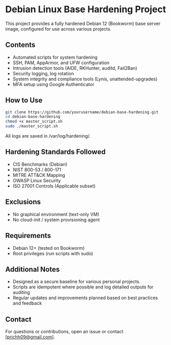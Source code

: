 #  Debian Linux Base Hardening Project

This project provides a fully hardened Debian 12 (Bookworm) base server image, configured for use across various projects.

##  Contents

- Automated scripts for system hardening
- SSH, PAM, AppArmor, and UFW configuration
- Intrusion detection tools (AIDE, RKHunter, auditd, Fail2Ban)
- Security logging, log rotation
- System integrity and compliance tools (Lynis, unattended-upgrades)
- MFA setup using Google Authenticator

##  How to Use

```bash
git clone https://github.com/yourusername/debian-base-hardening.git
cd debian-base-hardening
chmod +x master_script.sh
sudo ./master_script.sh
```

All logs are saved in /var/log/hardening/.

## Hardening Standards Followed
- CIS Benchmarks (Debian)
- NIST 800-53 / 800-171
- MITRE ATT&CK Mapping
- OWASP Linux Security
- ISO 27001 Controls (Applicable subset)

## Exclusions
- No graphical environment (text-only VM)
- No cloud-init / system provisioning agent

## Requirements
- Debian 12+ (tested on Bookworm)
- Root privileges (run scripts with sudo)

## Additional Notes
- Designed as a secure baseline for various personal projects.
- Scripts are idempotent where possible and log detailed outputs for auditing
- Regular updates and improvements planned based on best practices and feedback

## Contact
For questions or contributions, open an issue or contact [prichh09@gmail.com].
